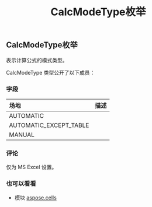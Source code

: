 ﻿---
title: CalcModeType枚举
second_title: Aspose.Cells for Python via .NET API 参考文献
description:
type: docs
weight: 1810
url: /zh/python-net/aspose.cells/calcmodetype/
is_root: false
---
## CalcModeType枚举
表示计算公式的模式类型。



CalcModeType 类型公开了以下成员：

### 字段
|场地|描述|
| :- | :- |
| AUTOMATIC |  |
| AUTOMATIC_EXCEPT_TABLE |  |
| MANUAL |  |



### 评论

仅为 MS Excel 设置。

### 也可以看看
* 模块 [aspose.cells](..)
